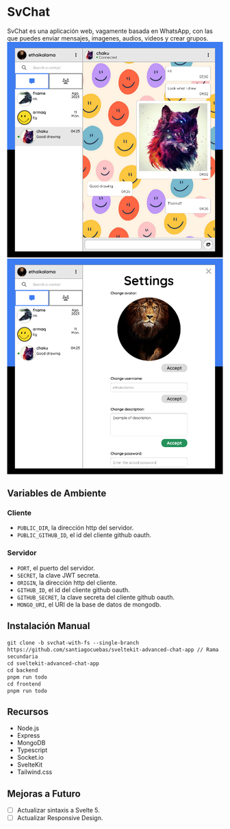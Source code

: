 # SvChat
SvChat es una aplicación web, vagamente basada en WhatsApp, con las que puedes enviar mensajes, imagenes, audios, videos y crear grupos.
![image](/docs/screenshot1.png)
![image](/docs/screenshot2.png)

## Variables de Ambiente
### Cliente
* `PUBLIC_DIR`, la dirección http del servidor.
* `PUBLIC_GITHUB_ID`, el id del cliente github oauth.
### Servidor
* `PORT`, el puerto del servidor.
* `SECRET`, la clave JWT secreta.
* `ORIGIN`, la dirección http del cliente.
* `GITHUB_ID`, el id del cliente github oauth.
* `GITHUB_SECRET`, la clave secreta del cliente github oauth.
* `MONGO_URI`, el URI de la base de datos de mongodb.

## Instalación Manual
```
git clone -b svchat-with-fs --single-branch https://github.com/santiagocuebas/sveltekit-advanced-chat-app // Rama secundaria
cd sveltekit-advanced-chat-app
cd backend
pnpm run todo
cd frontend
pnpm run todo
```

## Recursos
* Node.js
* Express
* MongoDB
* Typescript
* Socket.io
* SvelteKit
* Tailwind.css

## Mejoras a Futuro
- [ ] Actualizar sintaxis a Svelte 5.
- [ ] Actualizar Responsive Design.
